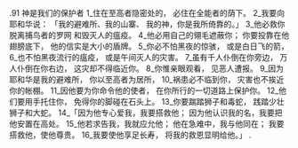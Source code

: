 .91 
神是我们的保护者 
1_住在至高者隐密处的， 
必住在全能者的荫下。 
2_我要向耶和华说： 
「我的避难所、我的山寨、 
我的神，你是我所倚靠的。」 
3_他必救你脱离捕鸟者的罗网 
和毁灭人的瘟疫。 
4_他必用自己的翎毛遮蔽你； 
你要投靠在他翅膀底下， 
他的信实是大小的盾牌。 
5_你必不怕黑夜的惊骇， 
或是白日飞的箭， 
6_也不怕黑夜流行的瘟疫， 
或是午间灭人的灾害。 
7_虽有千人仆倒在你旁边， 
万人仆倒在你右边， 
这灾却不得临近你。 
8_你惟亲眼观看， 
见恶人遭报。 
9_因为耶和华是我的避难所， 
你以至高者为居所， 
10_祸患必不临到你， 
灾害也不挨近你的帐棚。 
11_因他要为你命令他的使者， 
在你所行的一切道路上保护你。 
12_他们要用手托住你， 
免得你的脚碰在石头上。 
13_你要踹踏狮子和毒蛇， 
践踏少壮狮子和大蛇。 
14_「因为他专心爱我，我要搭救他； 
因为他认识我的名，我要把他安置在高处。 
15_他若求告我，我就应允他； 
他在急难中，我与他同在； 
我要搭救他，使他尊贵。 
16_我要使他享足长寿， 
将我的救恩显明给他。」 
.